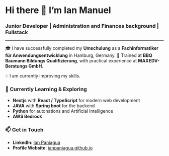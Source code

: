 # Hi there 👋 I’m Ian Manuel  

### Junior Developer | Administration and Finances background | Fullstack

***  

🎓 I have successfully completed my **Umschulung** as a **Fachinformatiker für Anwendungsentwicklung** in Hamburg, Germany.
🏫 Trained at **BBQ Baumann Bildungs Qualifizierung**, with practical experience at **MAXEDV-Beratungs GmbH**.  

💡 I am currently improving my skills.

### 🌱 Currently Learning & Exploring  
- **Nextjs** with **React / TypeScript** for modern web development  
- **JAVA** with **Spring boot** for the backend
- **Python** for autonations and Artificial Intelligence
- **AWS Bedrock**

### 📫 Get in Touch  
- **LinkedIn**: [Ian Paniagua](http://www.linkedin.com/in/ian-paniagua)
- **Profile Website**: [ianpaniagua.github.io](https://ianpaniagua.github.io/IanPaniagua/)  
